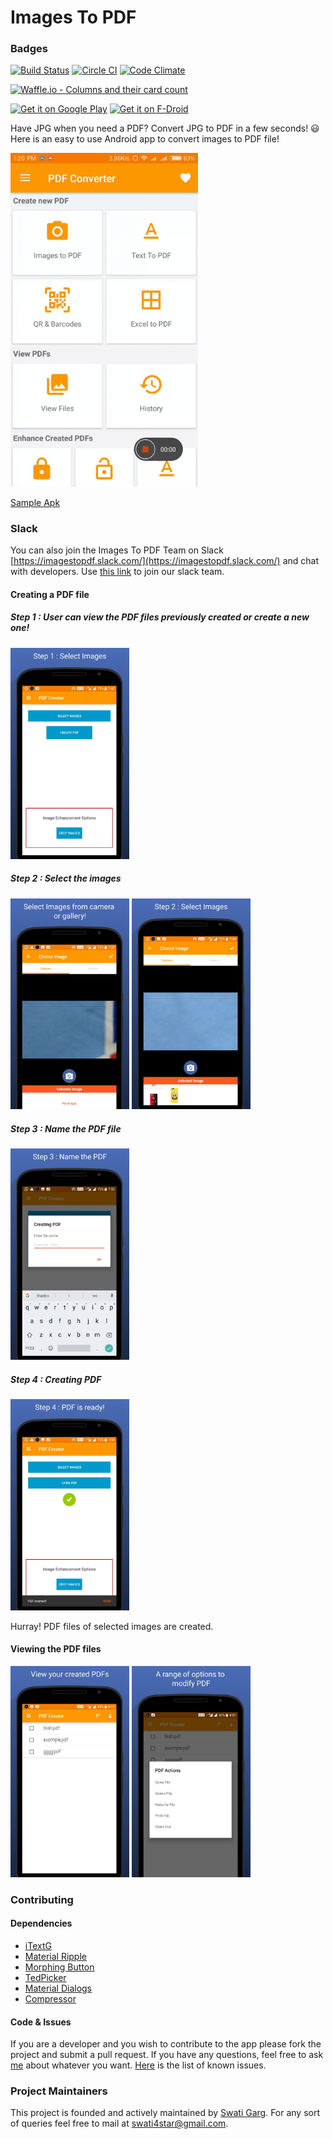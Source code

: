 # Images To PDF

### Badges
[![Build Status](https://travis-ci.org/Swati4star/Images-to-PDF.svg?branch=master)](https://travis-ci.org/Swati4star/Images-to-PDF) [![Circle CI](https://circleci.com/gh/Swati4star/Images-to-PDF.svg?style=svg)](https://circleci.com/gh/Swati4star/Images-to-PDF)
[![Code Climate](https://codeclimate.com/github/Swati4star/Images-to-PDF.svg)](https://codeclimate.com/github/Swati4star/Images-to-PDF)


[![Waffle.io - Columns and their card count](https://badge.waffle.io/Swati4star/Images-to-PDF.svg?columns=all)](https://waffle.io/Swati4star/Images-to-PDF)

<a href="https://play.google.com/store/apps/details?id=swati4star.createpdf"><img alt="Get it on Google Play" src="https://play.google.com/intl/en_us/badges/images/generic/en-play-badge.png" height=80px/></a> [<img src="https://f-droid.org/badge/get-it-on.png" alt="Get it on F-Droid" height="80">](https://f-droid.org/app/swati4star.createpdf) 


Have JPG when you need a PDF? Convert JPG to PDF in a few seconds! :smiley:  
Here is an easy to use Android app to convert images to PDF file!

<img src="/screenshots/image_to_pdf.gif"  width="300px">

[Sample Apk](https://dl.dropboxusercontent.com/s/ugpju98f0y2t947/app-debug.apk)

### Slack
You can also join the Images To PDF Team on Slack [https://imagestopdf.slack.com/](https://imagestopdf.slack.com/) and chat with developers. Use [this link](https://join.slack.com/t/imagestopdf/shared_invite/enQtMzY3NzkyODY2ODM5LTU2YTk3ZWExMmE0OTJjZGU3ODM1MGM4NzQ2OGNmNjhjYzYzYTBmMzdkNTkxZGY0NGYwZDI3MWQ1NDY5NzA3Yzk) to join our slack team.

#### Creating a PDF file

##### Step 1 : User can view the PDF files previously created or create a new one! 
<img src="/screenshots/options.jpg" width="190px">


##### Step 2 : Select the images
<img src="/screenshots/select.jpg" width="190px"> <img src="/screenshots/selecting2.jpg" width="190px">


##### Step 3 : Name the PDF file
<img src="/screenshots/name.jpg" width="190px">


##### Step 4 : Creating PDF
<img src="/screenshots/done.jpg" width="190px">


Hurray! PDF files of selected images are created.


#### Viewing the PDF files

<img src="/screenshots/list.jpg" width="190px"> <img src="/screenshots/pdf_options.jpg" width="190px">

### Contributing

#### Dependencies
+ [iTextG](http://developers.itextpdf.com/itextg-android)
+ [Material Ripple](https://github.com/balysv/material-ripple)
+ [Morphing Button](https://github.com/dmytrodanylyk/android-morphing-button)
+ [TedPicker](https://github.com/ParkSangGwon/TedPicker)
+ [Material Dialogs](https://github.com/afollestad/material-dialogs)
+ [Compressor](https://github.com/zetbaitsu/Compressor)

#### Code & Issues
If you are a developer and you wish to contribute to the app please fork the project
and submit a pull request.
If you have any questions, feel free to ask [me](mailto:swati4star@gmail.com) about whatever you want.
[Here](https://github.com/Swati4star/Images-to-PDF/issues) is the list of known issues.

### Project Maintainers
This project is founded and actively maintained by [Swati Garg](https://github.com/Swati4star/). For any sort of queries feel free to mail at swati4star@gmail.com.
